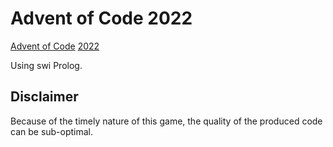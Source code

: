 # Advent of Code 2022

[Advent of Code](https://adventofcode.com/about) [2022](https://adventofcode.com/2022)

Using swi Prolog.

## Disclaimer

Because of the timely nature of this game, the quality of the produced code can be sub-optimal.

